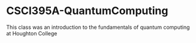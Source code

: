 # CSCI395A-QuantumComputing
This class was an introduction to the fundamentals of quantum computing at Houghton College
